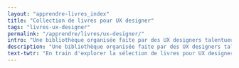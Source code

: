 ```yaml
---
layout: "apprendre-livres_index"
title: "Collection de livres pour UX designer"
tags: "livres-ux-designer"
permalink: "/apprendre/livres/ux-designer/"
intro: "Une bibliothèque organisée faite par des UX designers talentueux, pour des personnes talentueuses. N'hésitez pas à partager vos lectures."
description: "Une bibliothèque organisée faite par des UX designers talentueux, pour des personnes talentueuses."
text-twtr: "En train d'explorer la sélection de livres pour UX designer du @MagDuWebdesign"
---
```

